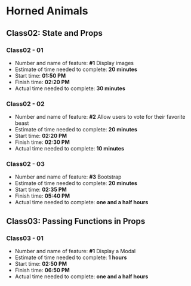 # Horned Animals

## Class02: State and Props

### Class02 - 01

- Number and name of feature: **#1** Display images
- Estimate of time needed to complete: **20 minutes**
- Start time: **01:50 PM**
- Finish time: **02:20 PM**
- Actual time needed to complete: **30 minutes**

### Class02 - 02

- Number and name of feature: **#2** Allow users to vote for their favorite beast
- Estimate of time needed to complete: **20 minutes**
- Start time: **02:20 PM**
- Finish time: **02:30 PM**
- Actual time needed to complete: **10 minutes**

### Class02 - 03

- Number and name of feature: **#3** Bootstrap
- Estimate of time needed to complete: **20 minutes**
- Start time: **02:35 PM**
- Finish time: **05:40 PM**
- Actual time needed to complete: **one and a half hours**

## Class03: Passing Functions in Props

### Class03 - 01

- Number and name of feature: **#1** Display a Modal
- Estimate of time needed to complete: **1 hours**
- Start time: **02:50 PM**
- Finish time: **06:50 PM**
- Actual time needed to complete: **one and a half hours**
